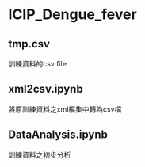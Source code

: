 # ICIP_Dengue_fever

## tmp.csv
訓練資料的csv file
## xml2csv.ipynb
將原訓練資料之xml檔集中轉為csv檔
## DataAnalysis.ipynb
訓練資料之初步分析

